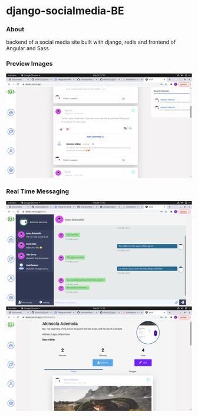 # django-socialmedia-BE

### About
backend of a social media site built with django, redis and frontend of Angular and Sass

### Preview Images
![image](github-images/2.png)
### Real Time Messaging
![image](github-images/3.png)
![image](github-images/4.png)
